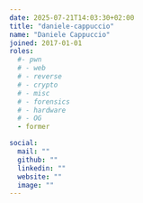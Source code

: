 ```yaml
---
date: 2025-07-21T14:03:30+02:00
title: "daniele-cappuccio"
name: "Daniele Cappuccio"
joined: 2017-01-01
roles:
  #- pwn
  # - web
  # - reverse
  # - crypto
  # - misc
  # - forensics
  # - hardware
  # - OG
  - former

social:
  mail: ""
  github: ""
  linkedin: ""
  website: ""
  image: ""
---
```

